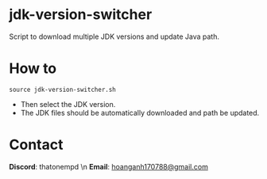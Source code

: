 # jdk-version-switcher
 Script to download multiple JDK versions and update Java path.


# How to

```
source jdk-version-switcher.sh
```

- Then select the JDK version.
- The JDK files should be automatically downloaded and path be updated.


# Contact
**Discord**: thatonempd \n
**Email**: hoanganh170788@gmail.com
